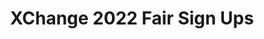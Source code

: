 ---
title: XChange 2022 Fair Sign Ups
redirect_to: https://docs.google.com/spreadsheets/d/1wQSarYivgKh1lBjjnxsKe44MdG1sMgaIOQ5Bi4cq9j0/edit?usp=sharing
redirect_from: 
  - /XChangeFairSignups
  - /xchangefairsignups
---